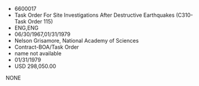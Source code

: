 * 6600017
* Task Order For Site Investigations After Destructive        Earthquakes (C310-Task Order 115)
* ENG,ENG
* 06/30/1967,01/31/1979
* Nelson Grisamore, National Academy of Sciences
* Contract-BOA/Task Order
*   name not available
* 01/31/1979
* USD 298,050.00

NONE